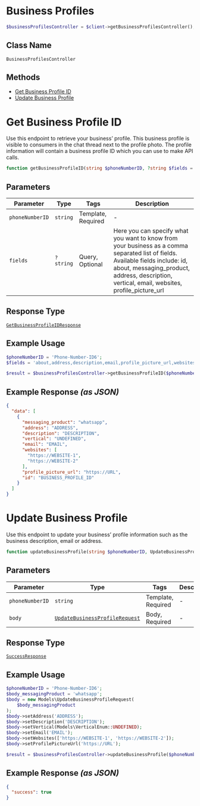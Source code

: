 # Business Profiles

```php
$businessProfilesController = $client->getBusinessProfilesController();
```

## Class Name

`BusinessProfilesController`

## Methods

* [Get Business Profile ID](../../doc/controllers/business-profiles.md#get-business-profile-id)
* [Update Business Profile](../../doc/controllers/business-profiles.md#update-business-profile)


# Get Business Profile ID

Use this endpoint to retrieve your business’ profile. This business profile is visible to consumers in the chat thread next to the profile photo. The profile information will contain a business profile ID which you can use to make API calls.

```php
function getBusinessProfileID(string $phoneNumberID, ?string $fields = null): GetBusinessProfileIDResponse
```

## Parameters

| Parameter | Type | Tags | Description |
|  --- | --- | --- | --- |
| `phoneNumberID` | `string` | Template, Required | - |
| `fields` | `?string` | Query, Optional | Here you can specify what you want to know from your business as a comma separated list of fields. Available fields include: id, about, messaging_product, address, description, vertical, email, websites, profile_picture_url |

## Response Type

[`GetBusinessProfileIDResponse`](../../doc/models/get-business-profile-id-response.md)

## Example Usage

```php
$phoneNumberID = 'Phone-Number-ID6';
$fields = 'about,address,description,email,profile_picture_url,websites,vertical';

$result = $businessProfilesController->getBusinessProfileID($phoneNumberID, $fields);
```

## Example Response *(as JSON)*

```json
{
  "data": [
    {
      "messaging_product": "whatsapp",
      "address": "ADDRESS",
      "description": "DESCRIPTION",
      "vertical": "UNDEFINED",
      "email": "EMAIL",
      "websites": [
        "https://WEBSITE-1",
        "https://WEBSITE-2"
      ],
      "profile_picture_url": "https://URL",
      "id": "BUSINESS_PROFILE_ID"
    }
  ]
}
```


# Update Business Profile

Use this endpoint to update your business’ profile information such as the business description, email or address.

```php
function updateBusinessProfile(string $phoneNumberID, UpdateBusinessProfileRequest $body): SuccessResponse
```

## Parameters

| Parameter | Type | Tags | Description |
|  --- | --- | --- | --- |
| `phoneNumberID` | `string` | Template, Required | - |
| `body` | [`UpdateBusinessProfileRequest`](../../doc/models/update-business-profile-request.md) | Body, Required | - |

## Response Type

[`SuccessResponse`](../../doc/models/success-response.md)

## Example Usage

```php
$phoneNumberID = 'Phone-Number-ID6';
$body_messagingProduct = 'whatsapp';
$body = new Models\UpdateBusinessProfileRequest(
    $body_messagingProduct
);
$body->setAddress('ADDRESS');
$body->setDescription('DESCRIPTION');
$body->setVertical(Models\VerticalEnum::UNDEFINED);
$body->setEmail('EMAIL');
$body->setWebsites(['https://WEBSITE-1', 'https://WEBSITE-2']);
$body->setProfilePictureUrl('https://URL');

$result = $businessProfilesController->updateBusinessProfile($phoneNumberID, $body);
```

## Example Response *(as JSON)*

```json
{
  "success": true
}
```


